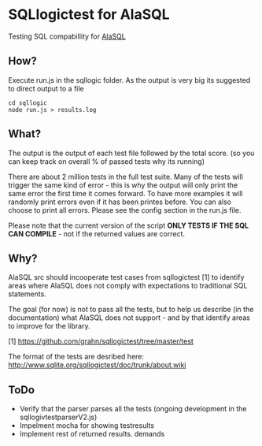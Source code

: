 # SQLlogictest for AlaSQL

Testing SQL compabillity for [AlaSQL](https://github.com/agershun/alasql)


How?
----

Execute run.js in the sqllogic folder. As the output is very big its suggested to direct output to a file

    cd sqllogic
    node run.js > results.log


What?
-----

The output is the output of each test file followed by the total score. (so you can keep track on overall % of passed tests why its running)

There are about 2 million tests in the full test suite. Many of the tests will trigger the same kind of error - this is why the output will only print the same error the first time it comes forward. To have more examples it will randomly print errors even if it has been printes before. You can also choose to print all errors. Please see the config section in the run.js file.

Please note that the current version of the script **ONLY TESTS IF THE SQL CAN COMPILE** - not if the returned values are correct.



Why?
----

AlaSQL src should incooperate test cases from sqllogictest [1] to identify areas where AlaSQL does not comply with expectations to traditional SQL statements.

The goal (for now) is not to pass all the tests, but to help us describe (in the documentation) what AlaSQL does not support - and by that identify areas to improve for the library.

[1] https://github.com/grahn/sqllogictest/tree/master/test

The format of the tests are desribed here: http://www.sqlite.org/sqllogictest/doc/trunk/about.wiki



ToDo
----

- Verify that the parser parses all the tests (ongoing development in the sqllogivtestparserV2.js)
- Impelment mocha for showing testresults
- Implement rest of returned results. demands 

